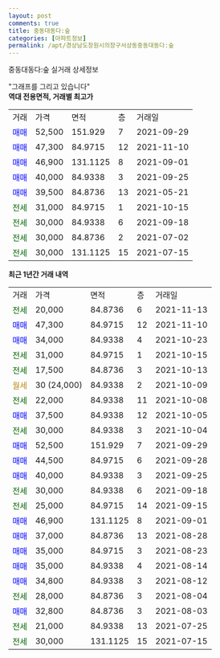 ```yaml
---
layout: post
comments: true
title: 중동대동다:숲
categories: [아파트정보]
permalink: /apt/경상남도창원시의창구서상동중동대동다:숲
---
```


중동대동다:숲 실거래 상세정보

<script type="text/javascript">
  google.charts.load('current', {'packages':['line', 'corechart']});
  google.charts.setOnLoadCallback(drawChart);

  function drawChart() {
    var data = new google.visualization.DataTable();
    data.addColumn('date', '거래일');
    data.addColumn('number', "매매");
    data.addColumn('number', "전세");
    data.addColumn('number', "전매");

    data.addRows([[new Date(Date.parse("2021-11-13")), null, 20000, null], [new Date(Date.parse("2021-11-10")), 47300, null, null], [new Date(Date.parse("2021-10-23")), 34000, null, null], [new Date(Date.parse("2021-10-15")), null, 31000, null], [new Date(Date.parse("2021-10-13")), null, 17500, null], [new Date(Date.parse("2021-10-09")), null, null, null], [new Date(Date.parse("2021-10-08")), null, 22000, null], [new Date(Date.parse("2021-10-05")), 37500, null, null], [new Date(Date.parse("2021-10-04")), null, 30000, null], [new Date(Date.parse("2021-09-29")), 52500, null, null], [new Date(Date.parse("2021-09-28")), 44500, null, null], [new Date(Date.parse("2021-09-25")), 40000, null, null], [new Date(Date.parse("2021-09-18")), null, 30000, null], [new Date(Date.parse("2021-09-15")), null, 25000, null], [new Date(Date.parse("2021-09-01")), 46900, null, null], [new Date(Date.parse("2021-08-28")), 37000, null, null], [new Date(Date.parse("2021-08-23")), 35000, null, null], [new Date(Date.parse("2021-08-14")), 35000, null, null], [new Date(Date.parse("2021-08-12")), 34800, null, null], [new Date(Date.parse("2021-08-04")), null, 28000, null], [new Date(Date.parse("2021-08-03")), 32800, null, null], [new Date(Date.parse("2021-07-25")), null, 21000, null], [new Date(Date.parse("2021-07-15")), null, 30000, null]]);

    var options = {
      hAxis: {
        format: 'yyyy/MM/dd'
      },    
      lineWidth: 0,
      pointsVisible: true,    
      title: '최근 1년간 유형별 실거래가 분포',
      legend: { position: 'bottom' }
    };

    var formatter = new google.visualization.NumberFormat({pattern:'###,###'} );
    formatter.format(data, 1);
    formatter.format(data, 2);
    
    setTimeout(function() {
        var chart = new google.visualization.LineChart(document.getElementById('columnchart_material'));
        chart.draw(data, (options));
        document.getElementById('loading').style.display = 'none';
    }, 200);
  }
</script>


<div id="loading" style="z-index:20; display: block; margin-left: 0px">"그래프를 그리고 있습니다"</div>
<div id="columnchart_material" style="width: 95%; margin-left: 0px; display: block"></div>
<!-- contents start -->
<b>역대 전용면적, 거래별 최고가</b>
<table class="sortable">
    <tr>
      <td>거래</td>
      <td>가격</td>
      <td>면적</td>
      <td>층</td>
      <td>거래일</td>
    </tr>
        <tr>
          <td><a style="color: blue">매매</a></td>
          <td>52,500</td>
          <td>151.929</td>
          <td>7</td>
          <td>2021-09-29</td>
        </tr>            <tr>
          <td><a style="color: blue">매매</a></td>
          <td>47,300</td>
          <td>84.9715</td>
          <td>12</td>
          <td>2021-11-10</td>
        </tr>            <tr>
          <td><a style="color: blue">매매</a></td>
          <td>46,900</td>
          <td>131.1125</td>
          <td>8</td>
          <td>2021-09-01</td>
        </tr>            <tr>
          <td><a style="color: blue">매매</a></td>
          <td>40,000</td>
          <td>84.9338</td>
          <td>3</td>
          <td>2021-09-25</td>
        </tr>            <tr>
          <td><a style="color: blue">매매</a></td>
          <td>39,500</td>
          <td>84.8736</td>
          <td>13</td>
          <td>2021-05-21</td>
        </tr>        
        <tr>
              <td><a style="color: darkgreen">전세</a></td>
              <td>31,000</td>
              <td>84.9715</td>
              <td>1</td>
              <td>2021-10-15</td>
            </tr>            <tr>
              <td><a style="color: darkgreen">전세</a></td>
              <td>30,000</td>
              <td>84.9338</td>
              <td>6</td>
              <td>2021-09-18</td>
            </tr>            <tr>
              <td><a style="color: darkgreen">전세</a></td>
              <td>30,000</td>
              <td>84.8736</td>
              <td>2</td>
              <td>2021-07-02</td>
            </tr>            <tr>
              <td><a style="color: darkgreen">전세</a></td>
              <td>30,000</td>
              <td>131.1125</td>
              <td>15</td>
              <td>2021-07-15</td>
            </tr>        
    
</table>

<b>최근 1년간 거래 내역</b>

<table class="sortable">
    <tr>
      <td>거래</td>
      <td>가격</td>
      <td>면적</td>
      <td>층</td>
      <td>거래일</td>
    </tr>
    <tr>
      <td><a style="color: darkgreen">전세</a></td>
      <td>20,000</td>
      <td>84.8736</td>
      <td>6</td>
      <td>2021-11-13</td>
    </tr>          <tr>
      <td><a style="color: blue">매매</a></td>
      <td>47,300</td>
      <td>84.9715</td>
      <td>12</td>
      <td>2021-11-10</td>
    </tr>          <tr>
      <td><a style="color: blue">매매</a></td>
      <td>34,000</td>
      <td>84.9338</td>
      <td>4</td>
      <td>2021-10-23</td>
    </tr>          <tr>
      <td><a style="color: darkgreen">전세</a></td>
      <td>31,000</td>
      <td>84.9715</td>
      <td>1</td>
      <td>2021-10-15</td>
    </tr>          <tr>
      <td><a style="color: darkgreen">전세</a></td>
      <td>17,500</td>
      <td>84.8736</td>
      <td>3</td>
      <td>2021-10-13</td>
    </tr>          <tr>
      <td><a style="color: darkgoldenrod">월세</a></td>
      <td>30 (24,000)</td>
      <td>84.9338</td>
      <td>2</td>
      <td>2021-10-09</td>
    </tr>          <tr>
      <td><a style="color: darkgreen">전세</a></td>
      <td>22,000</td>
      <td>84.9338</td>
      <td>11</td>
      <td>2021-10-08</td>
    </tr>          <tr>
      <td><a style="color: blue">매매</a></td>
      <td>37,500</td>
      <td>84.9338</td>
      <td>12</td>
      <td>2021-10-05</td>
    </tr>          <tr>
      <td><a style="color: darkgreen">전세</a></td>
      <td>30,000</td>
      <td>84.9338</td>
      <td>3</td>
      <td>2021-10-04</td>
    </tr>          <tr>
      <td><a style="color: blue">매매</a></td>
      <td>52,500</td>
      <td>151.929</td>
      <td>7</td>
      <td>2021-09-29</td>
    </tr>          <tr>
      <td><a style="color: blue">매매</a></td>
      <td>44,500</td>
      <td>84.9715</td>
      <td>6</td>
      <td>2021-09-28</td>
    </tr>          <tr>
      <td><a style="color: blue">매매</a></td>
      <td>40,000</td>
      <td>84.9338</td>
      <td>3</td>
      <td>2021-09-25</td>
    </tr>          <tr>
      <td><a style="color: darkgreen">전세</a></td>
      <td>30,000</td>
      <td>84.9338</td>
      <td>6</td>
      <td>2021-09-18</td>
    </tr>          <tr>
      <td><a style="color: darkgreen">전세</a></td>
      <td>25,000</td>
      <td>84.9715</td>
      <td>14</td>
      <td>2021-09-15</td>
    </tr>          <tr>
      <td><a style="color: blue">매매</a></td>
      <td>46,900</td>
      <td>131.1125</td>
      <td>8</td>
      <td>2021-09-01</td>
    </tr>          <tr>
      <td><a style="color: blue">매매</a></td>
      <td>37,000</td>
      <td>84.8736</td>
      <td>13</td>
      <td>2021-08-28</td>
    </tr>          <tr>
      <td><a style="color: blue">매매</a></td>
      <td>35,000</td>
      <td>84.9715</td>
      <td>3</td>
      <td>2021-08-23</td>
    </tr>          <tr>
      <td><a style="color: blue">매매</a></td>
      <td>35,000</td>
      <td>84.9338</td>
      <td>4</td>
      <td>2021-08-14</td>
    </tr>          <tr>
      <td><a style="color: blue">매매</a></td>
      <td>34,800</td>
      <td>84.9338</td>
      <td>3</td>
      <td>2021-08-12</td>
    </tr>          <tr>
      <td><a style="color: darkgreen">전세</a></td>
      <td>28,000</td>
      <td>84.8736</td>
      <td>3</td>
      <td>2021-08-04</td>
    </tr>          <tr>
      <td><a style="color: blue">매매</a></td>
      <td>32,800</td>
      <td>84.8736</td>
      <td>3</td>
      <td>2021-08-03</td>
    </tr>          <tr>
      <td><a style="color: darkgreen">전세</a></td>
      <td>21,000</td>
      <td>84.9338</td>
      <td>13</td>
      <td>2021-07-25</td>
    </tr>          <tr>
      <td><a style="color: darkgreen">전세</a></td>
      <td>30,000</td>
      <td>131.1125</td>
      <td>15</td>
      <td>2021-07-15</td>
    </tr>      </table>
<!-- contents end -->    


